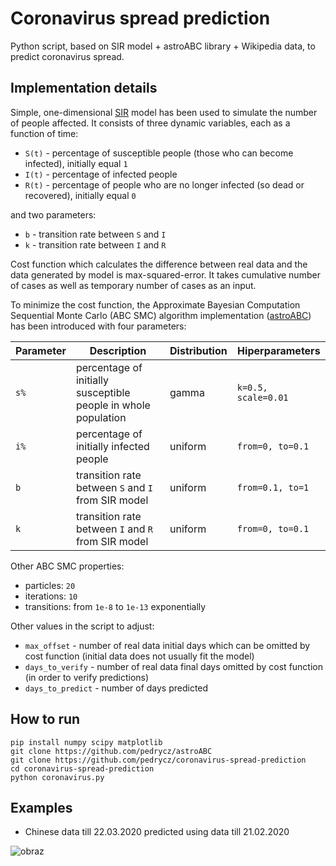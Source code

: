 # Coronavirus spread prediction

Python script, based on SIR model + astroABC library + Wikipedia data, to predict coronavirus spread.

## Implementation details

Simple, one-dimensional [SIR](https://www.maa.org/press/periodicals/loci/joma/the-sir-model-for-spread-of-disease-the-differential-equation-model) model has been used to simulate the number of people affected. It consists of three dynamic variables, each as a function of time:
 * `S(t)` - percentage of susceptible people (those who can become infected), initially equal `1`
 * `I(t)` - percentage of infected people
 * `R(t)` - percentage of people who are no longer infected (so dead or recovered), initially equal `0`

and two parameters:
 * `b` - transition rate between `S` and `I`
 * `k` - transition rate between `I` and `R`

Cost function which calculates the difference between real data and the data generated by model is max-squared-error. It takes cumulative number of cases as well as temporary number of cases as an input.

To minimize the cost function, the Approximate Bayesian Computation Sequential Monte Carlo (ABC SMC) algorithm implementation ([astroABC](https://github.com/pedrycz/astroABC)) has been introduced with four parameters:

| Parameter | Description | Distribution | Hiperparameters |
| --- | --- | --- | --- |
| `s%` | percentage of initially susceptible people in whole population | gamma | `k=0.5, scale=0.01` |
| `i%` | percentage of initially infected people | uniform | `from=0, to=0.1` |
| `b` | transition rate between `S` and `I` from SIR model | uniform | `from=0.1, to=1` |
| `k` | transition rate between `I` and `R` from SIR model | uniform | `from=0, to=0.1` |

Other ABC SMC properties:
 * particles: `20`
 * iterations: `10`
 * transitions: from `1e-8` to `1e-13` exponentially
 
Other values in the script to adjust:
 * `max_offset` - number of real data initial days which can be omitted by cost function (initial data does not usually fit the model)
 * `days_to_verify` - number of real data final days omitted by cost function (in order to verify predictions)
 * `days_to_predict` - number of days predicted

## How to run
```
pip install numpy scipy matplotlib 
git clone https://github.com/pedrycz/astroABC
git clone https://github.com/pedrycz/coronavirus-spread-prediction
cd coronavirus-spread-prediction
python coronavirus.py
```
## Examples

 * Chinese data till 22.03.2020 predicted using data till 21.02.2020

![obraz](https://user-images.githubusercontent.com/17498216/77261631-24fef300-6c90-11ea-8197-6a70f0de7ff8.png)
